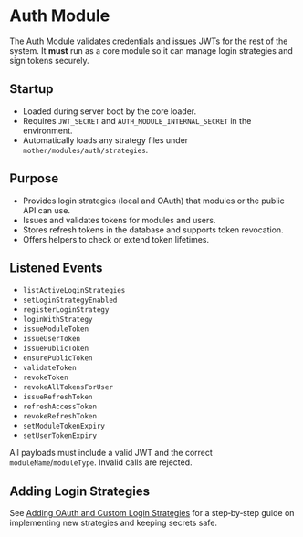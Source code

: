 # Auth Module

The Auth Module validates credentials and issues JWTs for the rest of the system. It **must** run as a core module so it can manage login strategies and sign tokens securely.

## Startup
- Loaded during server boot by the core loader.
- Requires `JWT_SECRET` and `AUTH_MODULE_INTERNAL_SECRET` in the environment.
- Automatically loads any strategy files under `mother/modules/auth/strategies`.

## Purpose
- Provides login strategies (local and OAuth) that modules or the public API can use.
- Issues and validates tokens for modules and users.
- Stores refresh tokens in the database and supports token revocation.
- Offers helpers to check or extend token lifetimes.

## Listened Events
- `listActiveLoginStrategies`
- `setLoginStrategyEnabled`
- `registerLoginStrategy`
- `loginWithStrategy`
- `issueModuleToken`
- `issueUserToken`
- `issuePublicToken`
- `ensurePublicToken`
- `validateToken`
- `revokeToken`
- `revokeAllTokensForUser`
- `issueRefreshToken`
- `refreshAccessToken`
- `revokeRefreshToken`
- `setModuleTokenExpiry`
- `setUserTokenExpiry`

All payloads must include a valid JWT and the correct `moduleName`/`moduleType`. Invalid calls are rejected.

## Adding Login Strategies
See [Adding OAuth and Custom Login Strategies](../how_login_strategies_work.md) for a step‑by‑step guide on implementing new strategies and keeping secrets safe.
